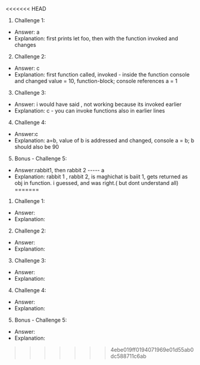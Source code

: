<<<<<<< HEAD
1. Challenge 1:
  - Answer: a
  - Explanation: first prints let foo, then with the function invoked and changes


2. Challenge 2:
  - Answer: c
  - Explanation: first function called, invoked - inside the function console  and changed value = 10,  function-block;
  console references a = 1


3. Challenge 3:
  - Answer: i would have said , not working because its invoked earlier
  - Explanation: c - you can invoke functions also in earlier lines


4. Challenge 4:
  - Answer:c
  - Explanation: a=b, value of b is addressed and changed, console a = b;
  b should also be 90


5. Bonus - Challenge 5:
  - Answer:rabbit1, then rabbit 2 ----- a
  - Explanation: rabbit 1 , 
  rabbit 2, is maghichat  is baiit 1, gets returned as obj in function. i guessed, and was right.( but dont understand all) 
=======
1. Challenge 1:
  - Answer: 
  - Explanation: 


2. Challenge 2:
  - Answer:
  - Explanation:


3. Challenge 3:
  - Answer:
  - Explanation:


4. Challenge 4:
  - Answer:
  - Explanation:


5. Bonus - Challenge 5:
  - Answer:
  - Explanation:
>>>>>>> 4ebe019ff0194071969e01d55ab0dc588711c6ab
